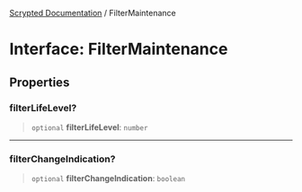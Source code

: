 [Scrypted Documentation](../globals.md) / FilterMaintenance

# Interface: FilterMaintenance

## Properties

### filterLifeLevel?

> `optional` **filterLifeLevel**: `number`

***

### filterChangeIndication?

> `optional` **filterChangeIndication**: `boolean`

